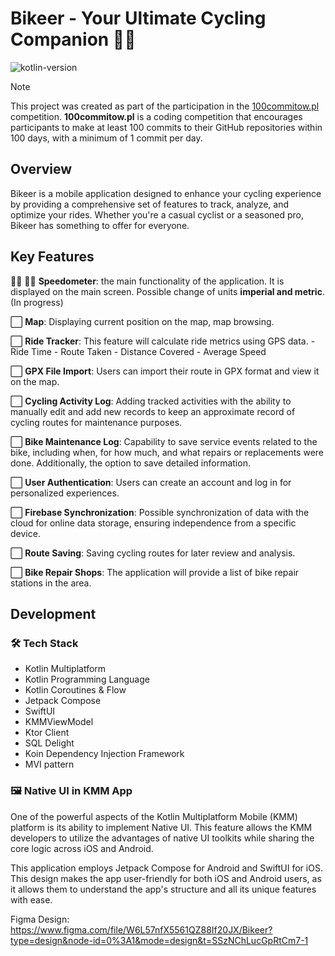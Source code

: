 # Bikeer - Your Ultimate Cycling Companion 🚴‍♂️

![kotlin-version](https://img.shields.io/badge/kotlin-1.9.22-blue)
> [!NOTE]  
> This project was created as part of the participation in the [100commitow.pl](https://100commitow.pl) competition.
**100commitow.pl** is a coding competition that encourages participants to make at least 100 commits to their GitHub repositories within 100 days, with a minimum of 1 commit per day.

## Overview

Bikeer is a mobile application designed to enhance your cycling experience by providing a comprehensive set of features to track, analyze, and optimize your rides. Whether you're a casual cyclist or a seasoned pro, Bikeer has something to offer for everyone.

## Key Features
🤖🔄 🍏🔄 **Speedometer**: the main functionality of the application. It is displayed on the main screen. Possible change of units **imperial and metric**. (In progress)

⬜️ **Map**: Displaying current position on the map, map browsing.

⬜️ **Ride Tracker**: This feature will calculate ride metrics using GPS data.
    - Ride Time
    - Route Taken
    - Distance Covered
    - Average Speed

⬜️ **GPX File Import**: Users can import their route in GPX format and view it on the map.

⬜️ **Cycling Activity Log**: Adding tracked activities with the ability to manually edit and add new records to keep an approximate record of cycling routes for maintenance purposes.

⬜️ **Bike Maintenance Log**: Capability to save service events related to the bike, including when, for how much, and what repairs or replacements were done. Additionally, the option 
to save detailed information.

⬜️ **User Authentication**: Users can create an account and log in for personalized experiences.

⬜️ **Firebase Synchronization**: Possible synchronization of data with the cloud for online data storage, ensuring independence from a specific device.

⬜️ **Route Saving**: Saving cycling routes for later review and analysis.

⬜️ **Bike Repair Shops**: The application will provide a list of bike repair stations in the area.

## Development

### 🛠️ Tech Stack

- Kotlin Multiplatform
- Kotlin Programming Language
- Kotlin Coroutines & Flow
- Jetpack Compose
- SwiftUI
- KMMViewModel
- Ktor Client
- SQL Delight
- Koin Dependency Injection Framework
- MVI pattern

### 🖼️ Native UI in KMM App

One of the powerful aspects of the Kotlin Multiplatform Mobile (KMM) platform is its ability to implement Native UI. This feature allows the KMM developers to utilize the advantages of native UI toolkits while sharing the core logic across iOS and Android.

This application employs Jetpack Compose for Android and SwiftUI for iOS. This design makes the app user-friendly for both iOS and Android users, as it allows them to understand the app's structure and all its unique features with ease.

Figma Design: https://www.figma.com/file/W6L57nfX5561QZ88If20JX/Bikeer?type=design&node-id=0%3A1&mode=design&t=SSzNChLucGpRtCm7-1
